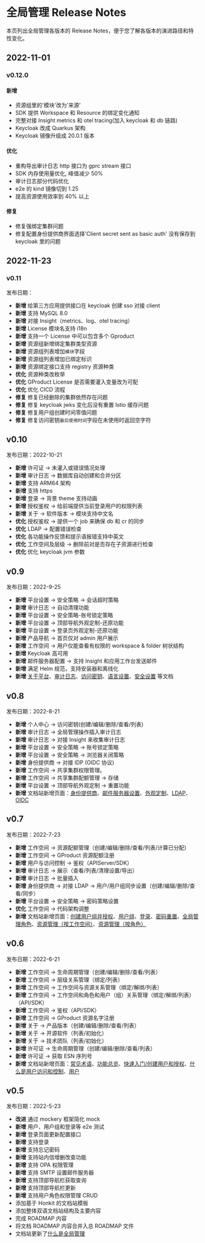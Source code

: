 # 全局管理 Release Notes

本页列出全局管理各版本的 Release Notes，便于您了解各版本的演进路径和特性变化。

## 2022-11-01

### v0.12.0

#### 新增

- 资源组里的'模块'改为'来源'
- SDK 提供 Workspace 和 Resource 的绑定变化通知
- 完整对接 Insight metrics 和 otel tracing(加入 keycloak 和 db 链路)
- Keycloak 改成 Quarkus 架构
- Keycloak 镜像升级成 20.0.1 版本

#### 优化

- 重构导出审计日志 http 接口为 gprc stream 接口 
- SDK 内存使用量优化, 峰值减少 50%
- 审计日志部分代码优化
- e2e 的 kind 镜像切到 1.25 
- 提高资源使用效率到 40% 以上 

#### 修复

- 修复强绑定集群问题
- 修复配置身份提供商界面选择'Client secret sent as basic auth' 没有保存到 keycloak 里的问题

## 2022-11-23
### v0.11

发布日期：

- **新增** 给第三方应用提供接口在 keycloak 创建 sso 对接 client
- **新增** 支持 MySQL 8.0
- **新增** 对接 Insight（metrics、log、otel tracing）
- **新增** License 模块名支持 i18n
- **新增** 支持一个 License 中可以包含多个 Gproduct
- **新增** 资源组新增绑定集群类型资源
- **新增** 资源组列表增加`模块`字段
- **新增** 资源组列表增加已绑定标识
- **新增** 资源绑定接口支持 registry 资源种类
- **优化** 资源种类改枚举
- **优化** GProduct License 是否需要灌入变量改为可配
- **优化** 优化 CICD 流程
- **修复** 修复已经删除的集群依然存在问题
- **修复** 修复 keycloak jwks 变化后没有重置 Istio 缓存问题
- **修复** 修复用户组创建时间零值问题
- **修复** 修复访问密钥`最后使用时间`字段在未使用时返回空字符

## v0.10

发布日期：2022-10-21

- **新增** 许可证 -> 未灌入或错误情况处理
- **新增** 审计日志 -> 数据库自动创建和合并分区
- **新增** 支持 ARM64 架构
- **新增** 支持 https
- **新增** 登录 -> 背景 theme 支持动画
- **新增** 授权鉴权 -> 给前端提供当前登录用户的权限列表
- **新增** 关于 -> 软件版本 -> 模块支持中文名
- **优化** 授权鉴权 -> 提供一个 job 来确保 db 和 cr 的同步
- **优化** LDAP -> 配置错误检查
- **优化** 各功能操作反馈和提示语报错支持中英文
- **优化** 工作空间及层级 -> 删除前对是否存在子资源进行检查
- **优化** 优化 keycloak jvm 参数

## v0.9

发布日期：2022-9-25

- **新增** 平台设置 -> 安全策略 -> 会话超时策略
- **新增** 审计日志 -> 自动清理功能
- **新增** 平台设置 -> 安全策略-账号锁定策略
- **新增** 平台设置 -> 顶部导航外观定制-还原功能
- **新增** 平台设置 -> 登录页外观定制-还原功能
- **新增** 产品导航 -> 首页仅对 admin 用户展示
- **新增** 工作空间 -> 用户仅能查看有权限的 workspace & folder 树状结构
- **新增** Keycloak 高可用
- **新增** 邮件服务器配置 -> 支持 Insight 和应用工作台发送邮件
- **新增** 满足 Helm 规范，支持安装器和离线化
- **新增** [关于平台](../04UserGuide/04PlatformSetting/about.md)、[审计日志](../04UserGuide/03AuditLog.md)、[访问密钥](../04UserGuide/06PersonalCenter/Password.md)、[语言设置](../04UserGuide/06PersonalCenter/Language.md)、[安全设置](../04UserGuide/06PersonalCenter/SecuritySetting.md) 等文档

## v0.8

发布日期：2022-8-21

- **新增** 个人中心 -> 访问密钥(创建/编辑/删除/查看/列表)
- **新增** 审计日志 -> 全局管理操作插入审计日志
- **新增** 审计日志 -> 对接 Insight 来收集审计日志
- **新增** 平台设置 -> 安全策略 -> 账号锁定策略
- **新增** 平台设置 -> 安全策略 -> 浏览器关闭策略
- **新增** 身份提供商 -> 对接 IDP (OIDC 协议)
- **新增** 工作空间 -> 共享集群权限管理。
- **新增** 工作空间 -> 共享集群配额管理 -> 存储
- **新增** 平台设置 -> 顶部导航外观定制 -> 重置功能
- **新增** 文档站新增页面：[身份提供商](../04UserGuide/01UserandAccess/idprovider.md)、[邮件服务器设置](../04UserGuide/04PlatformSetting/MailServer.md)、[外观定制](../04UserGuide/04PlatformSetting/Appearance.md)、[LDAP](../04UserGuide/01UserandAccess/ldap.md)、[OIDC](../04UserGuide/01UserandAccess/oidc.md)

## v0.7

发布日期：2022-7-23

- **新增** 工作空间 -> 资源配额管理（创建/编辑/删除/查看/列表/计算已分配）
- **新增** 工作空间 -> GProduct 资源配额注册
- **新增** 用户与访问控制 -> 鉴权（APIServer/SDK）
- **新增** 审计日志 -> 展示（查看/列表/清理设置/导出）
- **新增** 审计日志 -> 批量插入
- **新增** 身份提供商 -> 对接 LDAP -> 用户/用户组同步设置（创建/编辑/删除/查看/同步）
- **新增** 平台设置 -> 安全策略 -> 密码策略设置
- **优化** 工作空间 -> 代码架构调整
- **新增** 文档站新增页面：[创建用户组并授权](../04UserGuide/01UserandAccess/Group.md)、[用户组](../04UserGuide/01UserandAccess/Group.md)、[登录](../04UserGuide/00Login.md)、[密码重置](../04UserGuide/password.md)、[全局管理角色](../04UserGuide/01UserandAccess/global.md)、[资源管理（按工作空间）](../04UserGuide/02Workspace/wsbp.md)、[资源管理（按角色）](../04UserGuide/02Workspace/quota.md)

## v0.6

发布日期：2022-6-21

- **新增** 工作空间 -> 生命周期管理（创建/编辑/删除/查看/列表）
- **新增** 工作空间 -> 层级关系管理（绑定/列表）
- **新增** 工作空间 -> 工作空间与资源关系管理（绑定/解绑/列表）
- **新增** 工作空间 -> 工作空间和角色和用户（组）关系管理（绑定/解绑/列表）（API/SDK）
- **新增** 工作空间 -> 鉴权（API/SDK）
- **新增** 工作空间 -> GProduct 资源名字注册
- **新增** 关于 -> 产品版本（创建/编辑/删除/查看/列表）
- **新增** 关于 -> 开源软件（列表/初始化）
- **新增** 关于 -> 技术团队（列表/初始化）
- **新增** 许可证 -> 生命周期管理（创建/编辑/删除/查看/列表）
- **新增** 许可证 -> 获取 ESN 序列号
- **新增** 文档站新增页面：[常见术语](../01ProductBrief/glossary.md)、[功能总览](../01ProductBrief/Features.md)、[快速入门/创建用户和授权](../04UserGuide/01UserandAccess/User.md)、[什么是用户访问和控制](../04UserGuide/01UserandAccess/iam.md)、[用户](../04UserGuide/01UserandAccess/User.md)

## v0.5

发布日期：2022-5-23

- **改进** 通过 mockery 框架简化 mock
- **新增** 用户、用户组和登录等 e2e 测试
- **新增** 登录页面更新配置接口
- **新增** 支持登录
- **新增** 支持忘记密码
- **新增** 支持站内信增删改查功能
- **新增** 支持 OPA 权限管理
- **新增** 支持 SMTP 设置邮件服务器
- **新增** 支持顶部导航栏获取查询
- **新增** 支持顶部导航栏更新
- **新增** 支持用户角色权限管理 CRUD
- 添加基于 Honkit 的文档站模板
- 添加整体双语文档站结构及主要内容
- 完成 ROADMAP 内容
- 将文档 ROADMAP 内容合并入总 ROADMAP 文件
- 文档站更新了[什么是全局管理](WhatisGhippo.md)
